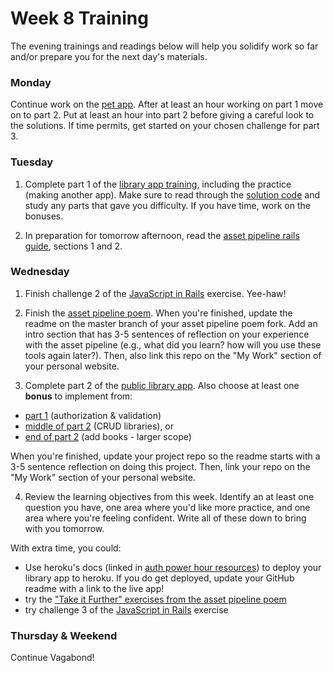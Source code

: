 # Week 8 Training

The evening trainings and readings below will help you solidify work so far and/or prepare you for the next day's materials.

### Monday

Continue work on the [pet app](https://github.com/sf-wdi-31/rails-pet-lab). After at least an hour working on part 1 move on to part 2. Put at least an hour into part 2 before giving a careful look to the solutions. If time permits, get started on your chosen challenge for part 3.

### Tuesday

1. Complete part 1 of the [library app training](https://github.com/sf-wdi-31/public-library-app/blob/master/1_users_and_auth.md), including the practice (making another app). Make sure to read through the [solution code](https://github.com/sf-wdi-31/public-library-app/tree/solution_1_users_and_auth/lib_app) and study any parts that gave you difficulty. If you have time, work on the bonuses.

2. In preparation for tomorrow afternoon, read the [asset pipeline rails guide](http://guides.rubyonrails.org/asset_pipeline.html), sections 1 and 2.


### Wednesday

1. Finish challenge 2 of the [JavaScript in Rails](https://github.com/sf-wdi-31/js-in-rails) exercise. Yee-haw!

2. Finish the [asset pipeline poem](https://github.com/sf-wdi-31/rails-asset-pipeline-poem).  When you're finished, update the readme on the master branch of your asset pipeline poem fork. Add an intro section that has 3-5 sentences of reflection on your experience with the asset pipeline (e.g., what did you learn? how will you use these tools again later?).  Then, also link this repo on the "My Work" section of your personal website. 

3. Complete part 2 of the [public library app](https://github.com/sf-wdi-31/public-library-app).  Also choose at least one **bonus** to implement from:
  - [part 1](https://github.com/sf-wdi-31/public-library-app/blob/master/1_users_and_auth.md#bonus) (authorization & validation)
  - [middle of part 2](https://github.com/sf-wdi-31/public-library-app/blob/master/2_library_users.md#cruding-libraries) (CRUD libraries), or  
  - [end of part 2](https://github.com/sf-wdi-31/public-library-app/blob/master/2_library_users.md#bonuses) (add books - larger scope)
  
  When you're finished, update your project repo so the readme starts with a 3-5 sentence reflection on doing this project.  Then, link your repo on the "My Work" section of your personal website. 
  
4. Review the learning objectives from this week. Identify an at least one question you have, one area where you'd like more practice, and one area where you're feeling confident.  Write all of these down to bring with you tomorrow. 

With extra time, you could:
 - Use heroku's docs (linked in [auth power hour resources](https://github.com/sf-wdi-31/pwr-hr-auth#resources)) to deploy your library app to heroku. If you do get deployed, update your GitHub readme with a link to the live app! 
 - try the ["Take it Further" exercises from the asset pipeline poem](https://github.com/sf-wdi-31/rails-asset-pipeline/blob/master/exercises.md)
 - try challenge 3 of the [JavaScript in Rails](https://github.com/sf-wdi-31/js-in-rails) exercise
 

### Thursday & Weekend 

Continue Vagabond!  
